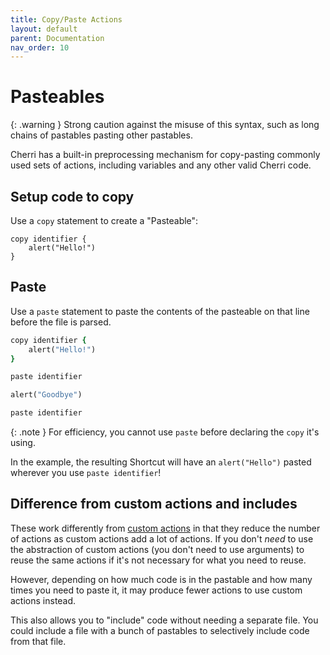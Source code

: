 ```yaml
---
title: Copy/Paste Actions
layout: default
parent: Documentation
nav_order: 10
---
```


# Pasteables

{: .warning }
Strong caution against the misuse of this syntax, such as long chains of pastables pasting other pastables.

Cherri has a built-in preprocessing mechanism for copy-pasting commonly used sets of actions, including variables and any other valid Cherri code.

## Setup code to copy

Use a `copy` statement to create a "Pasteable":

```
copy identifier {
    alert("Hello!")
}
```

## Paste

Use a `paste` statement to paste the contents of the pasteable on that line before the file is parsed.

```ruby
copy identifier {
    alert("Hello!")
}

paste identifier

alert("Goodbye")

paste identifier
```

{: .note }
For efficiency, you cannot use `paste` before declaring the `copy` it's using.

In the example, the resulting Shortcut will have an `alert("Hello")` pasted wherever you use `paste identifier`!

## Difference from custom actions and includes

These work differently from [custom actions](/language/custom-actions) in that they reduce the number of actions as custom actions add a lot of actions. If you don't _need_ to use the abstraction of custom actions (you don't need to use arguments) to reuse the same actions if it's not necessary for what you need to reuse.

However, depending on how much code is in the pastable and how many times you need to paste it, it may produce fewer actions to use custom actions instead.

This also allows you to "include" code without needing a separate file. You could include a file with a bunch of pastables to selectively include code from that file.
